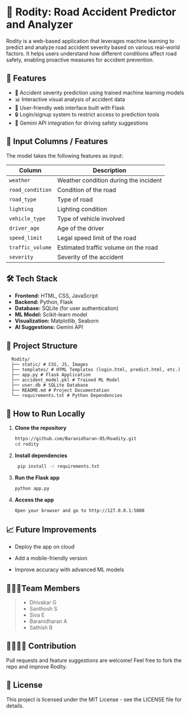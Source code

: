 # 🚦 Rodity: Road Accident Predictor and Analyzer

Rodity is a web-based application that leverages machine learning to predict and analyze road accident severity based on various real-world factors. It helps users understand how different conditions affect road safety, enabling proactive measures for accident prevention.

## 🧠 Features

- 🚗 Accident severity prediction using trained machine learning models
- 📊 Interactive visual analysis of accident data
- 🧾 User-friendly web interface built with Flask
- 🔒 Login/signup system to restrict access to prediction tools
- 🤖 Gemini API integration for driving safety suggestions

## 🧾 Input Columns / Features

The model takes the following features as input:

| Column           | Description                                 |
|------------------|---------------------------------------------|
| `weather`        | Weather condition during the incident       |
| `road_condition` | Condition of the road                       |
| `road_type`      | Type of road                                |
| `lighting`       | Lighting condition                          |
| `vehicle_type`   | Type of vehicle involved                    |
| `driver_age`     | Age of the driver                           |
| `speed_limit`    | Legal speed limit of the road               |
| `traffic_volume` | Estimated traffic volume on the road        |
| `severity`       | Severity of the accident                    |

## 🛠️ Tech Stack

- **Frontend:** HTML, CSS, JavaScript
- **Backend:** Python, Flask
- **Database:** SQLite (for user authentication)
- **ML Model:** Scikit-learn model
- **Visualization:** Matplotlib, Seaborn
- **AI Suggestions:** Gemini API

## 📁 Project Structure
      
      Rodity/
      ├── static/ # CSS, JS, Images
      ├── templates/ # HTML Templates (login.html, predict.html, etc.)
      ├── app.py # Flask Application
      ├── accident_model.pkl # Trained ML Model
      ├── user.db # SQLite Database
      ├── README.md # Project Documentation
      └── requirements.txt # Python Dependencies


## 🚀 How to Run Locally


1. **Clone the repository**
   ```bash
   https://github.com/Baranidharan-05/Roadity.git
   cd rodity

2. **Install dependencies**
   ```bash
    pip install -r requirements.txt

3. **Run the Flask app**
    ```bash
    python app.py

4. **Access the app**
    ```bash
   Open your browser and go to http://127.0.0.1:5000

## 📈 Future Improvements
  - Deploy the app on cloud 

  - Add a mobile-friendly version

  - Improve accuracy with advanced ML models 

## 👨🏻‍💻Team Members
>  - Dhivakar G
>  - Santhosh S
>  - Siva E
>  - Baranidharan A
>  - Sathish B
  
## 🫱🏻‍🫲🏻 Contribution
Pull requests and feature suggestions are welcome! Feel free to fork the repo and improve Rodity.

## 📄 License
This project is licensed under the MIT License - see the LICENSE file for details.
